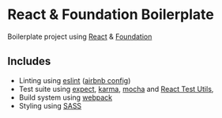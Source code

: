 # React & Foundation Boilerplate

Boilerplate project using [React](https://facebook.github.io/react/) & [Foundation](http://foundation.zurb.com/)

## Includes

- Linting using [eslint](http://eslint.org/) ([airbnb config](https://github.com/airbnb/javascript/tree/master/react))
- Test suite using [expect](https://github.com/mjackson/expect), [karma](https://github.com/karma-runner/karma), [mocha](https://github.com/mochajs/mocha) and [React Test Utils](https://facebook.github.io/react/docs/test-utils.html),  
- Build system using [webpack](https://github.com/webpack/webpack)
- Styling using [SASS](http://sass-lang.com/)
